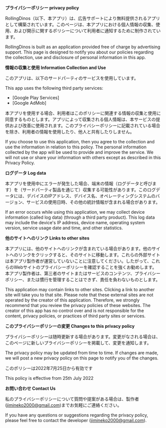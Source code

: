 **プライバシーポリシー privacy policy**

RollingDinos（以下、本アプリ）は、広告サポートにより無料提供されるアプリとして構築されています。このページは、本アプリにおける個人情報の収集、使用、および開示に関するポリシーについて利用者に通知するために制作されています。

RollingDinos is built as an application provided free of charge by advertising support. This page is designed to notify you about our policies regarding the collection, use and disclosure of personal information in this app.



**情報の収集と使用 Information Collection and Use**

このアプリは、以下のサードパーティのサービスを使用しています。

This app uses the following third party services:

* [Google Play Services]
* [Google AdMob]

本アプリを使用する場合、利用者はこのポリシーに関連する情報の収集と使用に同意するものとします。アプリによって収集される個人情報は、本サービスの提供および改善に使用されます。このプライバシーポリシーに記載されている場合を除き、利用者の情報を使用したり、他人と共有したりしません。

If you choose to use this application, then you agree to the collection and use the information in relation to this policy. The personal information collected by the app will be used to provide and improve the service. We will not use or share your information with others except as described in this Privacy Policy.


**ログデータ Log data**

本アプリを使用中にエラーが発生した場合、端末の情報（ログデータと呼びます）を（サードパーティ製品を通じて）収集する可能性があります。このログデータには、デバイスのIPアドレス、デバイス名、オペレーティングシステムのバージョン、サービスの使用日時、その他の統計情報が含まれる場合があります。 

If an error occurs while using this application, we may collect device information (called log data) (through a third party product). This log data may include the device's IP address, device name, operating system version, service usage date and time, and other statistics.



**他のサイトへのリンク Links to other sites**

本アプリには、他のサイトへのリンクが含まれている場合があります。他のサイトへのリンクをクリックすると、そのサイトに移動します。これらの外部サイトは本アプリ製作者が運営していないことに注意してください。したがって、これらのWebサイトのプライバシーポリシーを確認することを強くお勧めします。本アプリ製作者は、第三者のサイトまたはサービスのコンテンツ、プライバシーポリシー、または慣行を管理することはできず、責任を負わないものとします。

This application may contain links to other sites. Clicking a link to another site will take you to that site. Please note that these external sites are not operated by the creator of this application. Therefore, we strongly recommend that you review the privacy policies of these websites. The creator of this app has no control over and is not responsible for the content, privacy policies, or practices of third party sites or services.



**このプライバシーポリシーの変更 Changes to this privacy policy**

プライバシーポリシーは随時更新する場合があります。変更がなされる場合は、このページに新しいプライバシーポリシーを掲載して、変更を通知します。

The privacy policy may be updated from time to time. If changes are made, we will post a new privacy policy on this page to notify you of the changes.




このポリシーは2022年7月25日から有効です

This policy is effective from 25th July 2022



**お問い合わせ Contact Us**

私のプライバシーポリシーについて質問や提案がある場合は、製作者(jimineko2000@gmail.com)までお気軽にご連絡ください。

If you have any questions or suggestions regarding the privacy policy, please feel free to contact the developer (jimineko2000@gmail.com).
